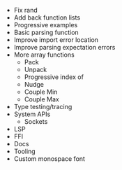 - Fix rand
- Add back function lists
- Progressive examples
- Basic parsing function
- Improve import error location
- Improve parsing expectation errors
- More array functions
  - Pack
  - Unpack
  - Progressive index of
  - Nudge
  - Couple Min
  - Couple Max
- Type testing/tracing
- System APIs
  - Sockets
- LSP
- FFI
- Docs
- Tooling
- Custom monospace font